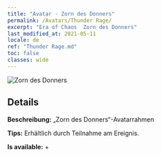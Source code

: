 ```yaml
---
title: "Avatar - Zorn des Donners"
permalink: /Avatars/Thunder Rage/
excerpt: "Era of Chaos  Zorn des Donners"
last_modified_at: 2021-05-11
locale: de
ref: "Thunder Rage.md"
toc: false
classes: wide
---
```

 ![Zorn des Donners](/images/a/avatarFrame_57.png)

## Details

 **Beschreibung:** „Zorn des Donners“-Avatarrahmen 

 **Tips:** Erhältlich durch Teilnahme am Ereignis. 

 **Is available:**  + 


